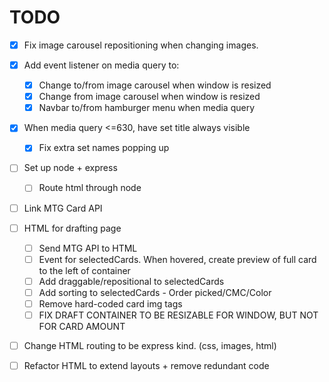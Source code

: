 # TODO

- [x] Fix image carousel repositioning when changing images.

- [x] Add event listener on media query to:
	- [x] Change to/from image carousel when window is resized
	- [x] Change from image carousel when window is resized
	- [x] Navbar to/from hamburger menu when media query

- [x] When media query <=630, have set title always visible
	- [x] Fix extra set names popping up	

- [ ] Set up node + express
	- [ ] Route html through node

- [ ] Link MTG Card API 

- [ ] HTML for drafting page
	- [ ] Send MTG API to HTML
	- [ ] Event for selectedCards. When hovered, create preview of full card to the left of container
	- [ ] Add draggable/repositional to selectedCards
	- [ ] Add sorting to selectedCards - Order picked/CMC/Color
	- [ ] Remove hard-coded card img tags 
	- [ ] FIX DRAFT CONTAINER TO BE RESIZABLE FOR WINDOW, BUT NOT FOR CARD AMOUNT

- [ ] Change HTML routing to be express kind. (css, images, html)

- [ ] Refactor HTML to extend layouts + remove redundant code